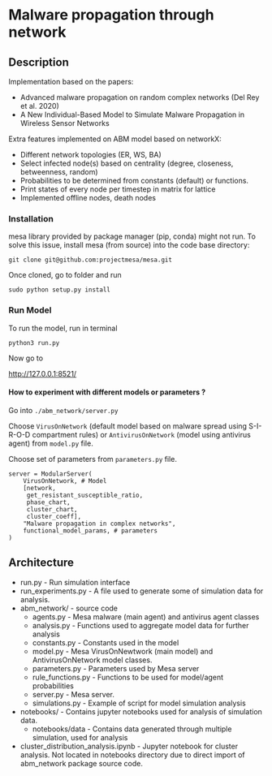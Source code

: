 # Malware propagation through network

## Description

Implementation based on the papers:
- Advanced malware propagation on random complex networks (Del Rey et al. 2020)
- A New Individual-Based Model to Simulate Malware Propagation in Wireless Sensor Networks


Extra features implemented on ABM model based on networkX:
- Different network topologies (ER, WS, BA)
- Select infected node(s) based on centrality (degree, closeness, betweenness, random)
- Probabilities to be determined from constants (default) or functions.
- Print states of every node per timestep in matrix for lattice
- Implemented offline nodes, death nodes

### Installation

mesa library provided by package manager (pip, conda) might not run.
To solve this issue, install mesa (from source) into the code base directory:

```
git clone git@github.com:projectmesa/mesa.git
```

Once cloned, go to folder and run

```
sudo python setup.py install
```

### Run Model

To run the model, run in terminal

```
python3 run.py
```

Now go to

http://127.0.0.1:8521/

#### How to experiment with different models or parameters ?
Go into `./abm_network/server.py`

Choose `VirusOnNetwork` (default model based on malware spread using S-I-R-O-D compartment rules) or `AntivirusOnNetwork` (model using antivirus agent) from `model.py` file.

Choose set of parameters from `parameters.py` file.

```
server = ModularServer(
    VirusOnNetwork, # Model
    [network,
     get_resistant_susceptible_ratio,
     phase_chart,
     cluster_chart,
     cluster_coeff],
    "Malware propagation in complex networks",
    functional_model_params, # parameters
)
```


## Architecture

- run.py - Run simulation interface
- run_experiments.py - A file used to generate some of simulation data for analysis.
- abm_network/ - source code
    - agents.py - Mesa malware (main agent) and antivirus agent classes
    - analysis.py - Functions used to aggregate model data for further analysis
    - constants.py - Constants used in the model
    - model.py - Mesa VirusOnNewtwork (main model) and AntivirusOnNetwork model classes.
    - parameters.py - Parameters used by Mesa server
    - rule_functions.py - Functions to be used for model/agent probabilities
    - server.py - Mesa server.
    - simulations.py - Example of script for model simulation analysis
- notebooks/ - Contains jupyter notebooks used for analysis of simulation data.
    - notebooks/data - Contains data generated through multiple simulation, used for analysis
- cluster_distribution_analysis.ipynb - Jupyter notebook for cluster analysis. Not located in notebooks directory due to direct import of abm_network package source code.
